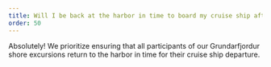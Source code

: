 ```yaml
---
title: Will I be back at the harbor in time to board my cruise ship after the tour?
order: 50   
---
```

Absolutely! We prioritize ensuring that all participants of our Grundarfjordur shore excursions return to the harbor in time for their cruise ship departure.